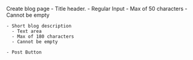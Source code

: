 Create blog page
    - Title header.
      - Regular Input
      - Max of 50 characters
      - Cannot be empty

    - Short blog description
      - Text area
      - Max of 180 characters
      - Cannot be empty
    
    - Post Button
